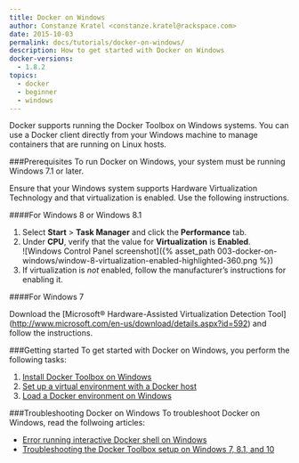 ```yaml
---
title: Docker on Windows
author: Constanze Kratel <constanze.kratel@rackspace.com>
date: 2015-10-03
permalink: docs/tutorials/docker-on-windows/
description: How to get started with Docker on Windows
docker-versions:
  - 1.8.2
topics:
  - docker
  - beginner
  - windows
---
```


Docker supports running the Docker Toolbox on Windows systems. You can use a Docker client directly from your Windows machine to manage containers that are running on Linux hosts.

###Prerequisites
To run Docker on Windows, your system must be running Windows 7.1 or later.

Ensure that your Windows system supports Hardware Virtualization Technology and that virtualization is enabled. Use the following instructions.

####For Windows 8 or Windows 8.1

1. Select **Start** > **Task Manager** and click the **Performance** tab. 
2. Under **CPU**, verify that the value for **Virtualization** is **Enabled**.   
![Windows Control Panel screenshot]({% asset_path 003-docker-on-windows/window-8-virtualization-enabled-highlighted-360.png %})
3.	If virtualization is *not* enabled, follow the manufacturer’s instructions for enabling it.

####For Windows 7

Download the [Microsoft® Hardware-Assisted Virtualization Detection Tool] (http://www.microsoft.com/en-us/download/details.aspx?id=592) and follow the instructions.

###Getting started
To get started with Docker on Windows, you perform the following tasks:

1. [Install Docker Toolbox on Windows](/docs/tutorials/docker-install-windows/)
2.	[Set up a virtual environment with a Docker host](/docs/tutorials/set-up-docker-machine/)
3. [Load a Docker environment on Windows](/docs/tutorials/load-docker-environment-on-windows/)


###Troubleshooting Docker on Windows
To troubleshoot Docker on Windows, read the follwoing articles:

* [Error running interactive Docker shell on Windows](/docs/references/troubleshooting-cannot-enable-tty-mode-on-windows/)
* [Troubleshooting the Docker Toolbox setup on Windows 7, 8.1, and 10](/docs/tutorials/troubleshooting-the-docker-toolbox-setup-on-windows-7-8-1-and-10/)







